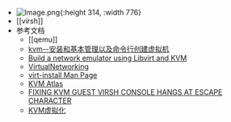 - ![Image.png](../assets/Image_1670244075280_0.png){:height 314, :width 776}
- [[virsh]]
- 参考文档
	- [[qemu]]
	- [kvm--安装和基本管理以及命令行创建虚拟机](https://juejin.cn/post/7129516381753573390)
	- [Build a network emulator using Libvirt and KVM](https://www.brianlinkletter.com/2019/02/build-a-network-emulator-using-libvirt/)
	- [VirtualNetworking](https://wiki.libvirt.org/page/VirtualNetworking)
	- [virt-install Man Page](https://www.mankier.com/1/virt-install)
	- [KVM Atlas](https://cloud-atlas.readthedocs.io/zh_CN/latest/kvm/index.html)
	- [FIXING KVM GUEST VIRSH CONSOLE HANGS AT ESCAPE CHARACTER](https://freelinuxtutorials.com/fixing-kvm-guest-virsh-console-hangs-at-escape-character/)
	- [KVM虚拟化](https://github.com/tian197/project/blob/master/%E5%AE%9E%E8%AE%AD%E4%BA%8C/KVM%E8%99%9A%E6%8B%9F%E5%8C%96.md)